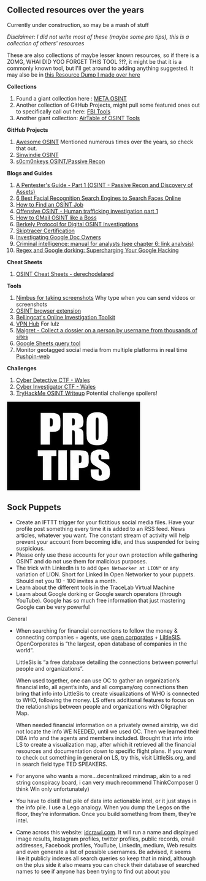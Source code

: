 ## Collected resources over the years

Currently under construction, so may be a mash of stuff

*Disclaimer: I did not write most of these (maybe some pro tips), this is a collection of others' resources*

These are also collections of maybe lesser known resources, so if there is a ZOMG, WHAI DID YOO FORGET THIS TOOL ?!?, it might be that it is a commonly known tool, but I'll get around to adding anything suggested.
It may also be in [this Resource Dump I made over here](https://github.com/belouve/osint-resource/blob/main/resourcedump.md)

**Collections**
1.  Found a giant collection here : [META OSINT](https://metaosint.github.io/table/)
2.  Another collection of GitHub Projects, might pull some featured ones out to specifically call out here: [FBI Tools](https://github.com/danieldurnea/FBI-tools)
3.  Another giant collection: [AirTable of OSINT Tools](https://airtable.com/embed/shrYXDdO1V5y33lIX/tblgDtMXI4fxtg9Op)

**GitHub Projects**
  
1.  [Awesome OSINT](https://github.com/jivoi/awesome-osint/blob/master/README.md) Mentioned numerous times over the years, so check that out.    
2.  [Sinwindie OSINT](https://github.com/sinwindie/OSINT)
3.  [s0cm0nkeys OSINT/Passive Recon](https://s0cm0nkey.gitbook.io/s0cm0nkeys-security-reference-guide/osint-passive-recon)
    

**Blogs and Guides**

1.  [A Pentester's Guide - Part 1 (OSINT - Passive Recon and Discovery of Assets)](https://delta.navisec.io/osint-for-pentesters-part-1-passive-recon-and-asset-discovery/)
2.  [6 Best Facial Recognition Search Engines to Search Faces Online](https://techreviewpro.com/best-facial-recognition-search-engines-search-faces-online-9335/#6_Best_Facial_Recognition_Search_Engines_to_Search_Persons_Faces_Online)
3.  [How to Find an OSINT Job](https://osintcurio.us/2020/04/01/how-to-land-an-osint-job/)
4.  [Offensive OSINT - Human trafficking investigation part 1](https://www.offensiveosint.io/offensive-osint-s01e08-human-trafficking-investigation-part-1/)
5.  [How to GMail OSINT like a Boss](https://medium.com/hacking-info-sec/how-to-gmail-osint-like-a-boss-1ca4f55f55e2)
6.  [Berkely Protocol for Digital OSINT Investigations](https://www.ohchr.org/Documents/Publications/OHCHR_BerkeleyProtocol.pdf)
7.  [Skiptracer Certification](https://www.riscus.com/education/skiptracing/)
8.  [Investigating Google Doc Owners](https://inteltechniques.com/blog/2021/03/21/investigating-google-doc-owners/)
9.  [Criminal intelligence: manual for analysts (see chapter 6: link analysis)](https://www.unodc.org/documents/organized-crime/Law-Enforcement/Criminal_Intelligence_for_Analysts.pdf)
10. [Regex and Google dorking: Supercharging Your Google Hacking](http://blog.k3170makan.com/2012/03/goodork-super-charging-your-google.html)

**Cheat Sheets**
1. [OSINT Cheat Sheets - derechodelared](https://derechodelared.com/osint-cheat-sheets/)

**Tools**

1.  [Nimbus for taking screenshots](https://nimbusweb.me/screenshot.php) Why type when you can send videos or screenshots
2.  [OSINT browser extension](http://www.osintbrowser.com/)
3.  [Bellingcat's Online Investigation Toolkit](http://bit.ly/bcattools)
4.  [VPN Hub](https://www.vpnhub.com/) For lulz
5.  [Maigret - Collect a dossier on a person by username from thousands of sites](https://github.com/ToR-0/maigret)
6.  [Google Sheets query tool](https://github.com/oryon-osint/querytool)
7.  Monitor geotagged social media from multiple platforms in real time [Pushpin-web](https://github.com/DakotaNelson/pushpin-web)  

**Challenges**

1.  [Cyber Detective CTF - Wales](https://ctf.cybersoc.wales/)
2.  [Cyber Investigator CTF - Wales](https://investigator.cybersoc.wales/)
3.  [TryHackMe OSINT Writeup](https://debojyoti.medium.com/osint-writeup-tryhackme-kaffeesec-somesint-48e76207bc5d) Potential challenge spoilers!

![ProTips](https://raw.githubusercontent.com/belouve/REDSHIRT/master/images/pro-tips.jpg "Pro Tips")
                                                                           

## Sock Puppets

- Create an IFTTT trigger for your fictitious social media files. Have your profile post something every time it is added to an RSS feed. News articles, whatever you want. The constant stream of activity will help prevent your account from becoming idle, and thus suspended for being suspicious.
- Please only use these accounts for your own protection while gathering OSINT and do not use them for malicious purposes.
- The trick with LinkedIn is to add `Open Networker at LION™` or any variation of LION. Short for Linked In Open Networker to your puppets. Should net you 10 - 100 invites a month.
- Learn about the different tools in the TraceLab Virtual Machine
- Learn about Google dorking or Google search operators (through YouTube). Google has so much free information that just mastering Google can be very powerful

General

- When searching for financial connections to follow the money & connecting companies + agents, use [open corporates](https://opencorporates.com) \+ [LiltleSIS](https://littlesis.org).
    OpenCorporates is “the largest, open database of companies in the world”.
    
    LittleSis is “a free database detailing the connections between powerful people and organizations”.
    
    When used together, one can use OC to gather an organization’s financial info, all agent’s info, and all company/org connections then bring that info into LittleSis to create visualizations of WHO is connected to WHO, following the money. LS offers additional features to focus on the relationships between people and organizations with Oligrapher Map.
    
    When needed financial information on a privately owned airstrip, we did not locate the info WE NEEDED, until we used OC. Then we learned their DBA info and the agents and members included. Brought that info into LS to create a visualization map, after which it retrieved all the financial resources and documentation down to specific flight plans.
    If you want to check out something in general on LS, try this, visit LittleSis.org, and in search field type TED SPEAKERS.
- For anyone who wants a more...decentralized mindmap, akin to a red string conspiracy board, i can very much recommend ThinkComposer (I think Win only unfortunately)
- You have to distill that pile of data into actionable intel, or it just stays in the info pile. I use a Lego analogy. When you dump the Legos on the floor, they're information. Once you build something from them, they're intel.
- Came across this website: [idcrawl.com](http://idcrawl.com/). It will run a name and displayed image results, Instagram profiles, twitter profiles, public records, email addresses, Facebook profiles, YouTube, LinkedIn, medium, Web results and even generate a list of possible usernames. Be advised, it seems like it publicly indexes all search queries so keep that in mind, although on the plus side it also means you can check their database of searched names to see if anyone has been trying to find out about you

